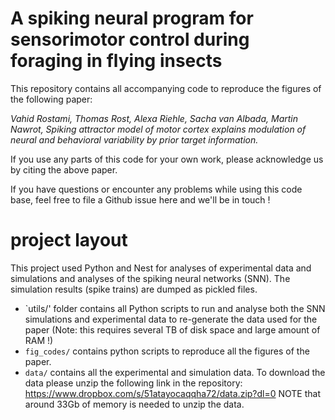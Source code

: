 # A spiking neural program for sensorimotor control during foraging in flying insects

This repository contains all accompanying code to reproduce the figures of the following paper:

*Vahid Rostami, Thomas Rost, Alexa Riehle, Sacha van Albada, Martin Nawrot, Spiking attractor model of motor cortex explains modulation of neural and behavioral variability by prior target information.*

If you use any parts of this code for your own work, please acknowledge us by citing the above paper.


If you have questions or encounter any problems while using this code base, feel free to file a Github issue here and we'll be in touch !

# project layout
This project used Python and Nest for analyses of experimental data and simulations and analyses of the spiking neural networks (SNN). The simulation results (spike trains) are dumped as pickled files.


* `utils/' folder contains all Python scripts to run and analyse both the SNN simulations and experimental data to re-generate the data used for the paper (Note: this requires several TB of disk space and large amount of RAM !)
* `fig_codes/` contains python scripts to reproduce all the figures of the paper.
* `data/` contains all the experimental and simulation data. To download the data please unzip the following link in the repository: https://www.dropbox.com/s/51atayocaqqha72/data.zip?dl=0 NOTE that around 33Gb of memory is needed to unzip the data.

